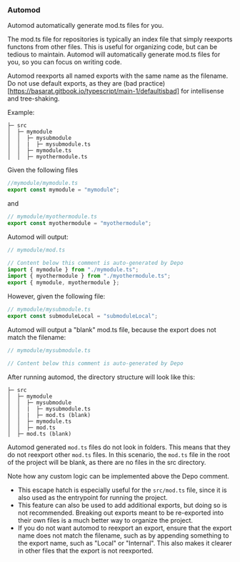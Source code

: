 ### Automod

Automod automatically generate mod.ts files for you.

The mod.ts file for repositories is typically an index file that simply
reexports functons from other files. This is useful for organizing code, but can
be tedious to maintain. Automod will automatically generate mod.ts files for
you, so you can focus on writing code.

Automod reexports all named exports with the same name as the filename. Do not
use default exports, as they are (bad
practice)[https://basarat.gitbook.io/typescript/main-1/defaultisbad] for
intellisense and tree-shaking.

Example:

```
├─ src
│  ├─ mymodule
│  │  ├─ mysubmodule
│  │  |  ├─ mysubmodule.ts
│  │  ├─ mymodule.ts
│  │  ├─ myothermodule.ts
```

Given the following files

```javascript
//mymodule/mymodule.ts
export const mymodule = "mymodule";
```

and

```javascript
// mymodule/myothermodule.ts
export const myothermodule = "myothermodule";
```

Automod will output:

```javascript
// mymodule/mod.ts

// Content below this comment is auto-generated by Depo
import { mymodule } from "./mymodule.ts";
import { myothermodule } from "./myothermodule.ts";
export { mymodule, myothermodule };
```

However, given the following file:

```javascript
// mymodule/mysubmodule.ts
export const submoduleLocal = "submoduleLocal";
```

Automod will output a "blank" mod.ts file, because the export does not match the
filename:

```javascript
// mymodule/mysubmodule.ts

// Content below this comment is auto-generated by Depo
```

After running automod, the directory structure will look like this:

```
├─ src
│  ├─ mymodule
│  │  ├─ mysubmodule
│  │  |  ├─ mysubmodule.ts
│  │  |  ├─ mod.ts (blank)
│  │  ├─ mymodule.ts
│  │  ├─ mod.ts 
│  ├─ mod.ts (blank)
```

Automod generated `mod.ts` files do not look in folders. This means that they do
not reexport other `mod.ts` files. In this scenario, the `mod.ts` file in the
root of the project will be blank, as there are no files in the src directory.

Note how any custom logic can be implemented above the Depo comment.

- This escape hatch is especially useful for the `src/mod.ts` file, since it is
  also used as the entrypoint for running the project.
- This feature can also be used to add additional exports, but doing so is not
  recommended. Breaking out exports meant to be re-exported into their own files
  is a much better way to organize the project.
- If you do not want automod to reexport an export, ensure that the export name
  does not match the filename, such as by appending something to the export
  name, such as "Local" or "Internal". This also makes it clearer in other files
  that the export is not reexported.
